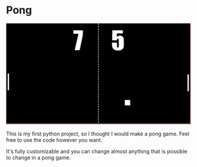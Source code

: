 Pong
====

![Pong](https://raw.githubusercontent.com/ramsun/Pong/master/Screenshot.JPG)

This is my first python project, so I thought I would make a pong game. Feel free to use the code however you want.  

It's fully customizable and you can change almost anything that is possible to change in a pong game.
